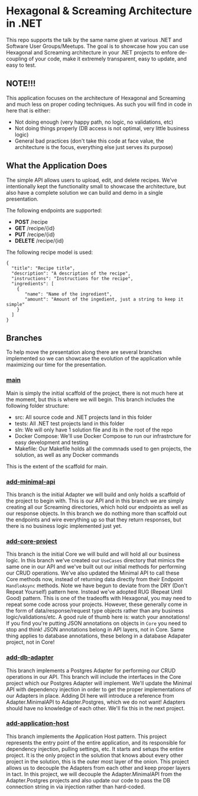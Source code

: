 # Hexagonal & Screaming Architecture in .NET
This repo supports the talk by the same name given at various .NET and Software User Groups/Meetups. The goal is to showcase how you can use Hexagonal and Screaming architecture in your .NET projects to enfore de-coupling of your code, make it extremely transparent, easy to update, and easy to test.

## NOTE!!!
This application focuses on the architecture of Hexagonal and Screaming and much less on proper coding techniques. As such you will find in code in here that is either:
- Not doing enough (very happy path, no logic, no validations, etc)
- Not doing things properly (DB access is not optimal, very little business logic)
- General bad practices (don't take this code at face value, the architecture is the focus, everything else just serves its purpose)

## What the Application Does
The simple API allows users to upload, edit, and delete recipes. We've intentionally kept the functionality small to showcase the architecture, but also have a complete solution we can build and demo in a single presentation.

The following endpoints are supported:
- __POST__ /recipe
- __GET__ /recipe/{id}
- __PUT__ /recipe/{id}
- __DELETE__ /recipe/{id}

The following recipe model is used:
```
{
  "title": "Recipe title",
  "description": "A description of the recipe",
  "instructions": "Instructions for the recipe",
  "ingredients": [
    {
       "name": "Name of the ingredient",
       "amount": "Amount of the ingedient, just a string to keep it simple"
    }
  ]
}
```

## Branches
To help move the presentation along there are several branches implemented so we can showcase the evolution of the application while maximizing our time for the presentation.

### [main](https://github.com/atkinsonbg/hexagonal-screaming-architecture-dotnet)
Main is simply the initial scaffold of the project, there is not much here at the moment, but this is where we will begin. This branch includes the following folder structure:
- src: All source code and .NET projects land in this folder
- tests: All .NET test projects land in this folder
- sln: We will only have 1 solution file and its in the root of the repo
- Docker Compose: We'll use Docker Compose to run our infrastrcture for easy development and testing
- Makefile: Our Makefile holds all the commnads used to gen projects, the solution, as well as any Docker commands

This is the extent of the scaffold for main.

### [add-minimal-api](https://github.com/atkinsonbg/hexagonal-screaming-architecture-dotnet/tree/add-minimal-api)
This branch is the initial Adapter we will build and only holds a scaffold of the project to begin with. This is our API
and in this branch we are simply creating all our Screaming directories, which hold our endpoints as well as our
response objects. In this branch we do nothing more than scaffold out the endpoints and wire everything up so that
they return responses, but there is no business logic implemented just yet.

### [add-core-project](https://github.com/atkinsonbg/hexagonal-screaming-architecture-dotnet/tree/add-core-project)
This branch is the initial Core we will build and will hold all our business logic. In this branch we've created our `UseCases` directory that mimics the same one in our API and we've built out our initial methods for performing our CRUD operations. We've also updated the Minimal API to call these Core methods now, instead of returning data directly from their Endpoint `HandleAsync` methods. Note we have begun to deviate from the DRY (Don't Repeat Yourself) pattern here. Instead we've adopted RUG (Repeat Until Good) pattern. This is one of the tradeoffs with Hexagonal, you may need to repeat some code across your projects. However, these generally come in the form of data/response/request type objects rather than any business logic/validations/etc. A good rule of thumb here is: watch your annotations! If you find you're putting JSON annotations on objects in `Core` you need to stop and think! JSON annotations belong in API layers, not in Core. Same thing applies to database annotations, these belong in a database Adapater project, not in Core!

### [add-db-adapter](https://github.com/atkinsonbg/hexagonal-screaming-architecture-dotnet/tree/add-db-adapter)
This branch implements a Postgres Adapter for performing our CRUD operations in our API. This branch will include the interfaces in the Core project which our Postgres Adapter will implement. We'll update the Minimal API with dependency injection in order to get the proper implementations of our Adapters in place. Adding DI here will introduce a reference from Adapter.MinimalAPI to Adapter.Postgres, which we do not want! Adapters should have no knowledge of each other. We'll fix this in the next project.

### [add-application-host](https://github.com/atkinsonbg/hexagonal-screaming-architecture-dotnet/tree/add-application-host)
This branch implements the Application Host pattern. This project represents the entry point of the entire application, and its responsible for dependency injection, pulling settings, etc. It starts and setups the entire project. It is the only project in the solution that knows about every other project in the solution, this is the outer most layer of the onion. This project allows us to decouple the Adapters from each other and keep proper layers in tact. In this project, we will decouple the Adapter.MinimalAPI from the Adapter.Postgres projects and also update our code to pass the DB connection string in via injection rather than hard-coded.